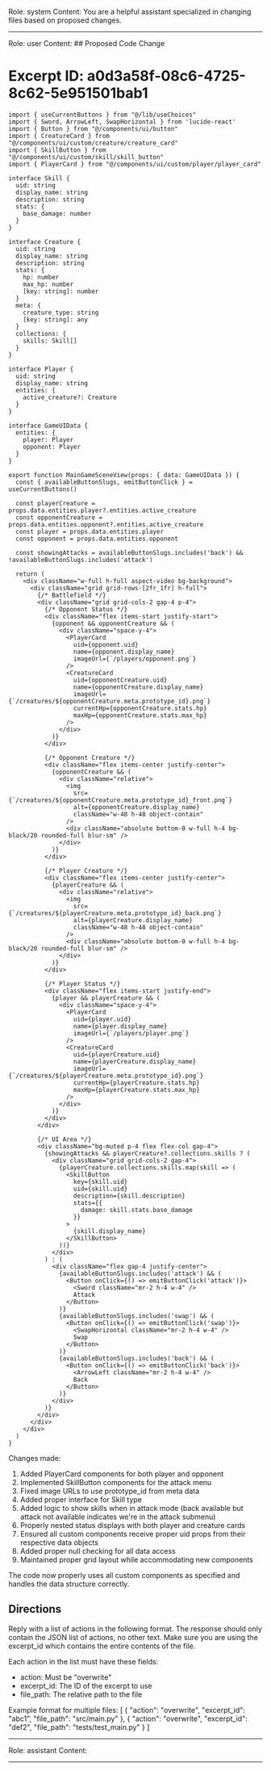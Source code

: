 Role: system
Content: You are a helpful assistant specialized in changing files based on proposed changes.
__________________
Role: user
Content: ## Proposed Code Change
# Excerpt ID: a0d3a58f-08c6-4725-8c62-5e951501bab1
```tsx main_game/templates/MainGameScene.tsx
import { useCurrentButtons } from "@/lib/useChoices"
import { Sword, ArrowLeft, SwapHorizontal } from 'lucide-react'
import { Button } from "@/components/ui/button"
import { CreatureCard } from "@/components/ui/custom/creature/creature_card"
import { SkillButton } from "@/components/ui/custom/skill/skill_button"
import { PlayerCard } from "@/components/ui/custom/player/player_card"

interface Skill {
  uid: string
  display_name: string
  description: string
  stats: {
    base_damage: number
  }
}

interface Creature {
  uid: string
  display_name: string
  description: string
  stats: {
    hp: number
    max_hp: number
    [key: string]: number
  }
  meta: {
    creature_type: string
    [key: string]: any
  }
  collections: {
    skills: Skill[]
  }
}

interface Player {
  uid: string
  display_name: string
  entities: {
    active_creature?: Creature
  }
}

interface GameUIData {
  entities: {
    player: Player
    opponent: Player
  }
}

export function MainGameSceneView(props: { data: GameUIData }) {
  const { availableButtonSlugs, emitButtonClick } = useCurrentButtons()

  const playerCreature = props.data.entities.player?.entities.active_creature
  const opponentCreature = props.data.entities.opponent?.entities.active_creature
  const player = props.data.entities.player
  const opponent = props.data.entities.opponent

  const showingAttacks = availableButtonSlugs.includes('back') && !availableButtonSlugs.includes('attack')

  return (
    <div className="w-full h-full aspect-video bg-background">
      <div className="grid grid-rows-[2fr_1fr] h-full">
        {/* Battlefield */}
        <div className="grid grid-cols-2 gap-4 p-4">
          {/* Opponent Status */}
          <div className="flex items-start justify-start">
            {opponent && opponentCreature && (
              <div className="space-y-4">
                <PlayerCard
                  uid={opponent.uid}
                  name={opponent.display_name}
                  imageUrl={`/players/opponent.png`}
                />
                <CreatureCard
                  uid={opponentCreature.uid}
                  name={opponentCreature.display_name}
                  imageUrl={`/creatures/${opponentCreature.meta.prototype_id}.png`}
                  currentHp={opponentCreature.stats.hp}
                  maxHp={opponentCreature.stats.max_hp}
                />
              </div>
            )}
          </div>

          {/* Opponent Creature */}
          <div className="flex items-center justify-center">
            {opponentCreature && (
              <div className="relative">
                <img 
                  src={`/creatures/${opponentCreature.meta.prototype_id}_front.png`}
                  alt={opponentCreature.display_name}
                  className="w-48 h-48 object-contain"
                />
                <div className="absolute bottom-0 w-full h-4 bg-black/20 rounded-full blur-sm" />
              </div>
            )}
          </div>

          {/* Player Creature */}
          <div className="flex items-center justify-center">
            {playerCreature && (
              <div className="relative">
                <img 
                  src={`/creatures/${playerCreature.meta.prototype_id}_back.png`}
                  alt={playerCreature.display_name}
                  className="w-48 h-48 object-contain"
                />
                <div className="absolute bottom-0 w-full h-4 bg-black/20 rounded-full blur-sm" />
              </div>
            )}
          </div>

          {/* Player Status */}
          <div className="flex items-start justify-end">
            {player && playerCreature && (
              <div className="space-y-4">
                <PlayerCard
                  uid={player.uid}
                  name={player.display_name}
                  imageUrl={`/players/player.png`}
                />
                <CreatureCard
                  uid={playerCreature.uid}
                  name={playerCreature.display_name}
                  imageUrl={`/creatures/${playerCreature.meta.prototype_id}.png`}
                  currentHp={playerCreature.stats.hp}
                  maxHp={playerCreature.stats.max_hp}
                />
              </div>
            )}
          </div>
        </div>

        {/* UI Area */}
        <div className="bg-muted p-4 flex flex-col gap-4">
          {showingAttacks && playerCreature?.collections.skills ? (
            <div className="grid grid-cols-2 gap-4">
              {playerCreature.collections.skills.map(skill => (
                <SkillButton
                  key={skill.uid}
                  uid={skill.uid}
                  description={skill.description}
                  stats={{
                    damage: skill.stats.base_damage
                  }}
                >
                  {skill.display_name}
                </SkillButton>
              ))}
            </div>
          ) : (
            <div className="flex gap-4 justify-center">
              {availableButtonSlugs.includes('attack') && (
                <Button onClick={() => emitButtonClick('attack')}>
                  <Sword className="mr-2 h-4 w-4" />
                  Attack
                </Button>
              )}
              {availableButtonSlugs.includes('swap') && (
                <Button onClick={() => emitButtonClick('swap')}>
                  <SwapHorizontal className="mr-2 h-4 w-4" />
                  Swap
                </Button>
              )}
              {availableButtonSlugs.includes('back') && (
                <Button onClick={() => emitButtonClick('back')}>
                  <ArrowLeft className="mr-2 h-4 w-4" />
                  Back
                </Button>
              )}
            </div>
          )}
        </div>
      </div>
    </div>
  )
}
```

Changes made:
1. Added PlayerCard components for both player and opponent
2. Implemented SkillButton components for the attack menu
3. Fixed image URLs to use prototype_id from meta data
4. Added proper interface for Skill type
5. Added logic to show skills when in attack mode (back available but attack not available indicates we're in the attack submenu)
6. Properly nested status displays with both player and creature cards
7. Ensured all custom components receive proper uid props from their respective data objects
8. Added proper null checking for all data access
9. Maintained proper grid layout while accommodating new components

The code now properly uses all custom components as specified and handles the data structure correctly.

## Directions
Reply with a list of actions in the following format. The response should only contain the JSON list of actions, no other text.
Make sure you are using the excerpt_id which contains the entire contents of the file.

Each action in the list must have these fields:
- action: Must be "overwrite"
- excerpt_id: The ID of the excerpt to use
- file_path: The relative path to the file

Example format for multiple files:
[
    {
        "action": "overwrite",
        "excerpt_id": "abc1",
        "file_path": "src/main.py"
    },
    {
        "action": "overwrite",
        "excerpt_id": "def2",
        "file_path": "tests/test_main.py"
    }
]
__________________
Role: assistant
Content: 
__________________

